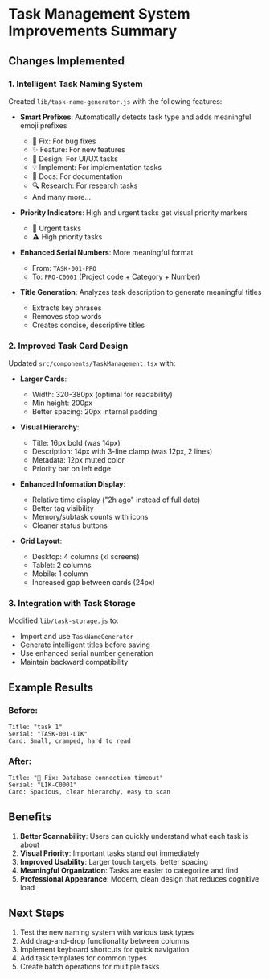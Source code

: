 # Task Management System Improvements Summary

## Changes Implemented

### 1. Intelligent Task Naming System

Created `lib/task-name-generator.js` with the following features:

- **Smart Prefixes**: Automatically detects task type and adds meaningful emoji prefixes
  - 🐛 Fix: For bug fixes
  - ✨ Feature: For new features
  - 🎨 Design: For UI/UX tasks
  - 💡 Implement: For implementation tasks
  - 📝 Docs: For documentation
  - 🔍 Research: For research tasks
  - And many more...

- **Priority Indicators**: High and urgent tasks get visual priority markers
  - 🚨 Urgent tasks
  - ⚠️ High priority tasks

- **Enhanced Serial Numbers**: More meaningful format
  - From: `TASK-001-PRO`
  - To: `PRO-C0001` (Project code + Category + Number)

- **Title Generation**: Analyzes task description to generate meaningful titles
  - Extracts key phrases
  - Removes stop words
  - Creates concise, descriptive titles

### 2. Improved Task Card Design

Updated `src/components/TaskManagement.tsx` with:

- **Larger Cards**: 
  - Width: 320-380px (optimal for readability)
  - Min height: 200px
  - Better spacing: 20px internal padding

- **Visual Hierarchy**:
  - Title: 16px bold (was 14px)
  - Description: 14px with 3-line clamp (was 12px, 2 lines)
  - Metadata: 12px muted color
  - Priority bar on left edge

- **Enhanced Information Display**:
  - Relative time display ("2h ago" instead of full date)
  - Better tag visibility
  - Memory/subtask counts with icons
  - Cleaner status buttons

- **Grid Layout**: 
  - Desktop: 4 columns (xl screens)
  - Tablet: 2 columns
  - Mobile: 1 column
  - Increased gap between cards (24px)

### 3. Integration with Task Storage

Modified `lib/task-storage.js` to:

- Import and use `TaskNameGenerator`
- Generate intelligent titles before saving
- Use enhanced serial number generation
- Maintain backward compatibility

## Example Results

### Before:
```
Title: "task 1"
Serial: "TASK-001-LIK"
Card: Small, cramped, hard to read
```

### After:
```
Title: "🐛 Fix: Database connection timeout"
Serial: "LIK-C0001"
Card: Spacious, clear hierarchy, easy to scan
```

## Benefits

1. **Better Scannability**: Users can quickly understand what each task is about
2. **Visual Priority**: Important tasks stand out immediately
3. **Improved Usability**: Larger touch targets, better spacing
4. **Meaningful Organization**: Tasks are easier to categorize and find
5. **Professional Appearance**: Modern, clean design that reduces cognitive load

## Next Steps

1. Test the new naming system with various task types
2. Add drag-and-drop functionality between columns
3. Implement keyboard shortcuts for quick navigation
4. Add task templates for common types
5. Create batch operations for multiple tasks